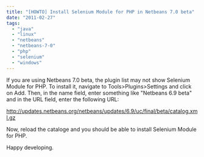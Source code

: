 ```yaml
---
title: "[HOWTO] Install Selenium Module for PHP in Netbeans 7.0 beta"
date: "2011-02-27"
tags: 
  - "java"
  - "linux"
  - "netbeans"
  - "netbeans-7-0"
  - "php"
  - "selenium"
  - "windows"
---
```


If you are using Netbeans 7.0 beta, the plugin list may not show Selenium Module for PHP. To install it, navigate to Tools>Plugins>Settings and click on Add. Then, in the name field, enter something like "Netbeans 6.9 beta" and in the URL field, enter the following URL:

http://updates.netbeans.org/netbeans/updates/6.9/uc/final/beta/catalog.xml.gz

Now, reload the cataloge and you should be able to install Selenium Module for PHP.

Happy developing.
